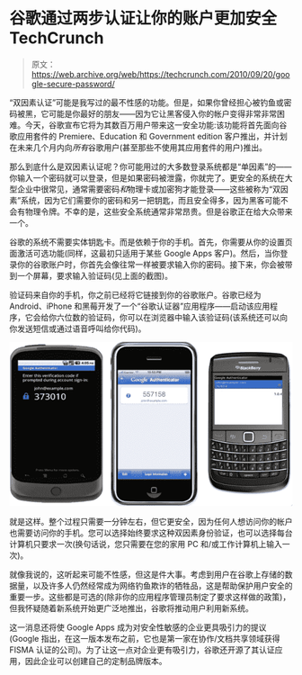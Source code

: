 # 谷歌通过两步认证让你的账户更加安全 TechCrunch

> 原文：<https://web.archive.org/web/https://techcrunch.com/2010/09/20/google-secure-password/>

“双因素认证”可能是我写过的最不性感的功能。但是，如果你曾经担心被钓鱼或密码被黑，它可能是你最好的朋友——因为它让黑客侵入你的帐户变得非常非常困难。今天，谷歌宣布它将为其数百万用户带来这一安全功能:该功能将首先面向谷歌应用套件的 Premiere、Education 和 Government edition 客户推出，并计划在未来几个月内向*所有*谷歌用户(甚至那些不使用其应用套件的用户)推出。

那么到底什么是双因素认证呢？你可能用过的大多数登录系统都是“单因素”的——你输入一个密码就可以登录，但是如果密码被泄露，你就完了。更安全的系统在大型企业中很常见，通常需要密码*和*物理卡或加密狗才能登录——这些被称为“双因素”系统，因为它们需要你的密码和另一把钥匙，而且安全得多，因为黑客可能不会有物理令牌。不幸的是，这些安全系统通常非常昂贵。但是谷歌正在给大众带来一个。

谷歌的系统不需要实体钥匙卡。而是依赖于你的手机。首先，你需要从你的设置页面激活可选功能(同样，这最初只适用于某些 Google Apps 客户)。然后，当你登录你的谷歌账户时，你首先会像往常一样被要求输入你的密码。接下来，你会被带到一个屏幕，要求输入验证码(见上面的截图)。

验证码来自你的手机，你之前已经将它链接到你的谷歌账户。谷歌已经为 Android、iPhone 和黑莓开发了一个“谷歌认证器”应用程序——启动该应用程序，它会给你六位数的验证码，你可以在浏览器中输入该验证码(该系统还可以向你发送短信或通过语音呼叫给你代码)。

![](img/825c30f7540e2d3b63b05b60f1dbc23f.png)

就是这样。整个过程只需要一分钟左右，但它更安全，因为任何人想访问你的帐户也需要访问你的手机。您可以选择始终要求这种双因素身份验证，也可以选择每台计算机只要求一次(换句话说，您只需要在您的家用 PC 和/或工作计算机上输入一次)。

就像我说的，这听起来可能不性感，但这是件大事。考虑到用户在谷歌上存储的数据量，以及许多人仍然经常成为网络钓鱼欺诈的牺牲品，这是帮助保护用户安全的重要一步。这些都是可选的(除非你的应用程序管理员制定了要求这样做的政策)，但我怀疑随着新系统开始更广泛地推出，谷歌将推动用户利用新系统。

这一消息还将使 Google Apps 成为对安全性敏感的企业更具吸引力的提议(Google 指出，在这一版本发布之前，它也是第一家在协作/文档共享领域获得 FISMA 认证的公司)。为了让这一点对企业更有吸引力，谷歌还开源了其认证应用，因此企业可以创建自己的定制品牌版本。